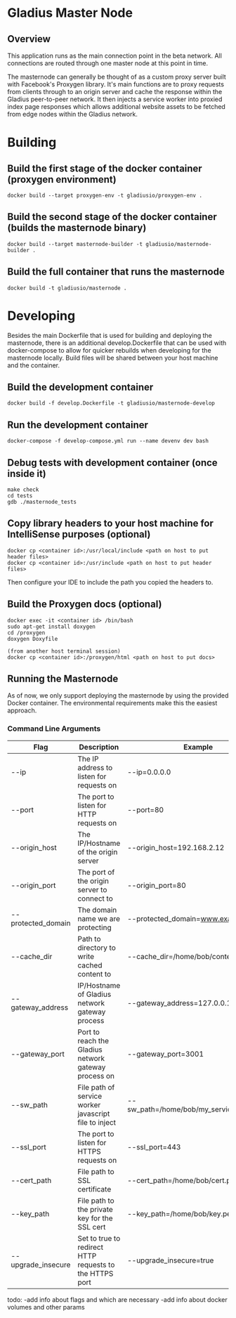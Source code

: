 # Gladius Master Node

## Overview
This application runs as the main connection point in the beta network. All
connections are routed through one master node at this point in time.

The masternode can generally be thought of as a custom proxy server built with Facebook's Proxygen library. It's main functions are to proxy requests from clients through to an origin server and cache the response within the Gladius peer-to-peer network. It then injects a service worker into proxied index page responses which allows additional website assets to be fetched from edge nodes within the Gladius network.


# Building

## Build the first stage of the docker container (proxygen environment)
```shell
docker build --target proxygen-env -t gladiusio/proxygen-env .
```

## Build the second stage of the docker container (builds the masternode binary)
```shell
docker build --target masternode-builder -t gladiusio/masternode-builder .
```

## Build the full container that runs the masternode
```shell
docker build -t gladiusio/masternode .
```

# Developing

Besides the main Dockerfile that is used for building and deploying the masternode, there is an additional develop.Dockerfile that can be used with docker-compose to allow for quicker rebuilds when developing for the masternode locally. Build files will be shared between your host machine and the container.

## Build the development container
```shell
docker build -f develop.Dockerfile -t gladiusio/masternode-develop
```

## Run the development container
```shell
docker-compose -f develop-compose.yml run --name devenv dev bash
```

## Debug tests with development container (once inside it)
```shell
make check
cd tests
gdb ./masternode_tests
```

## Copy library headers to your host machine for IntelliSense purposes (optional)
```shell
docker cp <container id>:/usr/local/include <path on host to put header files>
docker cp <container id>:/usr/include <path on host to put header files>
```
Then configure your IDE to include the path you copied the headers to.

## Build the Proxygen docs (optional)
```shell
docker exec -it <container id> /bin/bash
sudo apt-get install doxygen
cd /proxygen
doxygen Doxyfile

(from another host terminal session)
docker cp <container id>:/proxygen/html <path on host to put docs>
```

## Running the Masternode

As of now, we only support deploying the masternode by using the provided Docker container. The environmental requirements make this the easiest approach.

### Command Line Arguments

Flag | Description | Example
---- | ----------- | -------
--ip | The IP address to listen for requests on | --ip=0.0.0.0
--port | The port to listen for HTTP requests on | --port=80
--origin_host | The IP/Hostname of the origin server | --origin_host=192.168.2.12
--origin_port | The port of the origin server to connect to | --origin_port=80
--protected_domain | The domain name we are protecting | --protected_domain=www.example.com
--cache_dir | Path to directory to write cached content to | --cache_dir=/home/bob/content_cache/
--gateway_address | IP/Hostname of Gladius network gateway process | --gateway_address=127.0.0.1
--gateway_port | Port to reach the Gladius network gateway process on | --gateway_port=3001
--sw_path | File path of service worker javascript file to inject | --sw_path=/home/bob/my_service_worker.js
--ssl_port | The port to listen for HTTPS requests on | --ssl_port=443
--cert_path | File path to SSL certificate | --cert_path=/home/bob/cert.pem
--key_path | File path to the private key for the SSL cert | --key_path=/home/bob/key.pem
--upgrade_insecure | Set to true to redirect HTTP requests to the HTTPS port | --upgrade_insecure=true

todo: 
-add info about flags and which are necessary
-add info about docker volumes and other params
